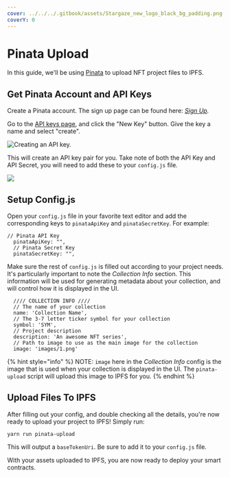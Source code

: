 ```yaml
---
cover: ../../../.gitbook/assets/Stargaze_new_logo_black_bg_padding.png
coverY: 0
---
```


# Pinata Upload

In this guide, we'll be using [Pinata](https://www.pinata.cloud/) to upload NFT project files to IPFS.

## Get Pinata Account and API Keys

Create a Pinata account. The sign up page can be found here: [_Sign Up_](https://pinata.cloud/signup)_._

Go to the [API keys page](https://app.pinata.cloud/keys), and click the "New Key" button. Give the key a name and select "create".

![Creating an API key.](../../../.gitbook/assets/createKey.png)

This will create an API key pair for you. Take note of both the API Key and API Secret, you will need to add these to your `config.js` file.

![](../../../.gitbook/assets/keys.png)

## Setup Config.js

Open your `config.js` file in your favorite text editor and add the corresponding keys to `pinataApiKey` and `pinataSecretKey`. For example:

```
// Pinata API Key
  pinataApiKey: "",
  // Pinata Secret Key
  pinataSecretKey: "",
```

Make sure the rest of `config.js` is filled out according to your project needs. It's particularly important to note the _Collection Info_ section. This information will be used for generating metadata about your collection, and will control how it is displayed in the UI.

```
  //// COLLECTION INFO ////
  // The name of your collection
  name: 'Collection Name',
  // The 3-7 letter ticker symbol for your collection
  symbol: 'SYM',
  // Project description
  description: 'An awesome NFT series',
  // Path to image to use as the main image for the collection
  image: 'images/1.png'
```

{% hint style="info" %}
NOTE: `image` here in the _Collection Info_ config is the image that is used when your collection is displayed in the UI. The `pinata-upload` script will upload this image to IPFS for you.
{% endhint %}

## Upload Files To IPFS

After filling out your config, and double checking all the details, you're now ready to upload your project to IPFS! Simply run:

```
yarn run pinata-upload
```

This will output a `baseTokenUri`. Be sure to add it to your `config.js` file.

With your assets uploaded to IPFS, you are now ready to deploy your smart contracts.
